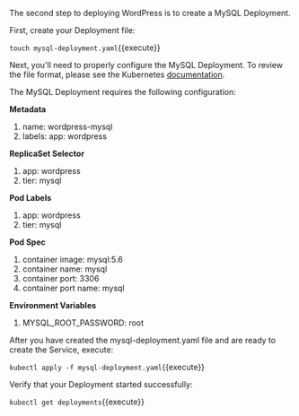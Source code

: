 The second step to deploying WordPress is to create a MySQL Deployment.

First, create your Deployment file:

`touch mysql-deployment.yaml`{{execute}}

Next, you'll need to properly configure the MySQL Deployment. To review the file format, please see the Kubernetes [documentation](https://kubernetes.io/docs/concepts/workloads/controllers/deployment/).

The MySQL Deployment requires the following configuration:

**Metadata**
1. name: wordpress-mysql
2. labels: app: wordpress

**ReplicaSet Selector**
1.  app: wordpress
2.  tier: mysql

**Pod Labels**
1.  app: wordpress
2.  tier: mysql

**Pod Spec**
1. container image: mysql:5.6
2. container name: mysql
3. container port: 3306
4. container port name: mysql

**Environment Variables**
1. MYSQL_ROOT_PASSWORD: root

After you have created the mysql-deployment.yaml file and are ready to create the Service, execute:

`kubectl apply -f mysql-deployment.yaml`{{execute}}

Verify that your Deployment started successfully:

`kubectl get deployments`{{execute}}